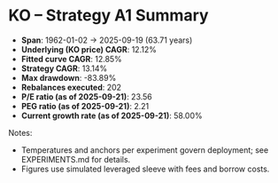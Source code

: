 # KO – Strategy A1 Summary

- **Span**: 1962-01-02 → 2025-09-19 (63.71 years)
- **Underlying (KO price) CAGR**: 12.12%
- **Fitted curve CAGR**: 12.85%
- **Strategy CAGR**: 13.14%
- **Max drawdown**: -83.89%
- **Rebalances executed**: 202
- **P/E ratio (as of 2025-09-21)**: 23.56
- **PEG ratio (as of 2025-09-21)**: 2.21
- **Current growth rate (as of 2025-09-21)**: 58.00%

Notes:

- Temperatures and anchors per experiment govern deployment; see EXPERIMENTS.md for details.
- Figures use simulated leveraged sleeve with fees and borrow costs.

